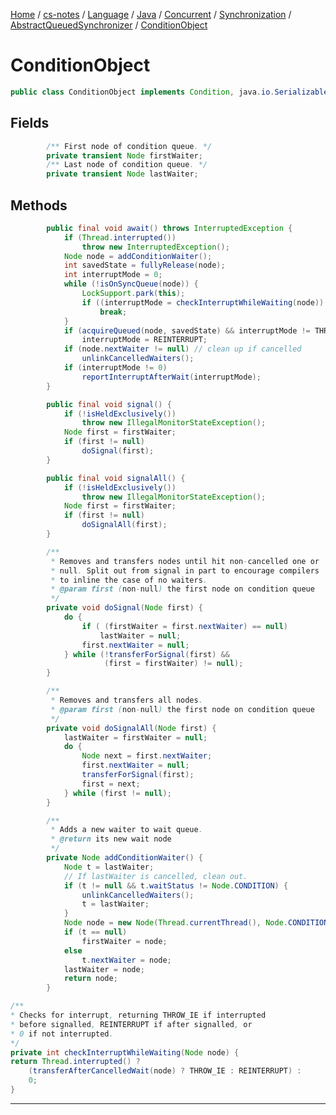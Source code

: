 [Home](https://mengxianbin.github.io) /
[cs-notes](https://mengxianbin.github.io/cs-notes/content) /
[Language](https://mengxianbin.github.io/cs-notes/content/Language) /
[Java](https://mengxianbin.github.io/cs-notes/content/Language/Java) /
[Concurrent](https://mengxianbin.github.io/cs-notes/content/Language/Java/Concurrent) /
[Synchronization](https://mengxianbin.github.io/cs-notes/content/Language/Java/Concurrent/Synchronization) /
[AbstractQueuedSynchronizer](https://mengxianbin.github.io/cs-notes/content/Language/Java/Concurrent/Synchronization/AbstractQueuedSynchronizer) /
[ConditionObject](https://mengxianbin.github.io/cs-notes/content/Language/Java/Concurrent/Synchronization/AbstractQueuedSynchronizer/ConditionObject)

# ConditionObject

```java
public class ConditionObject implements Condition, java.io.Serializable {...}
```

## Fields

```java
        /** First node of condition queue. */
        private transient Node firstWaiter;
        /** Last node of condition queue. */
        private transient Node lastWaiter;
```

## Methods

```java
        public final void await() throws InterruptedException {
            if (Thread.interrupted())
                throw new InterruptedException();
            Node node = addConditionWaiter();
            int savedState = fullyRelease(node);
            int interruptMode = 0;
            while (!isOnSyncQueue(node)) {
                LockSupport.park(this);
                if ((interruptMode = checkInterruptWhileWaiting(node)) != 0)
                    break;
            }
            if (acquireQueued(node, savedState) && interruptMode != THROW_IE)
                interruptMode = REINTERRUPT;
            if (node.nextWaiter != null) // clean up if cancelled
                unlinkCancelledWaiters();
            if (interruptMode != 0)
                reportInterruptAfterWait(interruptMode);
        }
```

```java
        public final void signal() {
            if (!isHeldExclusively())
                throw new IllegalMonitorStateException();
            Node first = firstWaiter;
            if (first != null)
                doSignal(first);
        }
```

```java
        public final void signalAll() {
            if (!isHeldExclusively())
                throw new IllegalMonitorStateException();
            Node first = firstWaiter;
            if (first != null)
                doSignalAll(first);
        }
```

```java
        /**
         * Removes and transfers nodes until hit non-cancelled one or
         * null. Split out from signal in part to encourage compilers
         * to inline the case of no waiters.
         * @param first (non-null) the first node on condition queue
         */
        private void doSignal(Node first) {
            do {
                if ( (firstWaiter = first.nextWaiter) == null)
                    lastWaiter = null;
                first.nextWaiter = null;
            } while (!transferForSignal(first) &&
                     (first = firstWaiter) != null);
        }
```

```java
        /**
         * Removes and transfers all nodes.
         * @param first (non-null) the first node on condition queue
         */
        private void doSignalAll(Node first) {
            lastWaiter = firstWaiter = null;
            do {
                Node next = first.nextWaiter;
                first.nextWaiter = null;
                transferForSignal(first);
                first = next;
            } while (first != null);
        }
```

```java
        /**
         * Adds a new waiter to wait queue.
         * @return its new wait node
         */
        private Node addConditionWaiter() {
            Node t = lastWaiter;
            // If lastWaiter is cancelled, clean out.
            if (t != null && t.waitStatus != Node.CONDITION) {
                unlinkCancelledWaiters();
                t = lastWaiter;
            }
            Node node = new Node(Thread.currentThread(), Node.CONDITION);
            if (t == null)
                firstWaiter = node;
            else
                t.nextWaiter = node;
            lastWaiter = node;
            return node;
        }
```

```java
/**
* Checks for interrupt, returning THROW_IE if interrupted
* before signalled, REINTERRUPT if after signalled, or
* 0 if not interrupted.
*/
private int checkInterruptWhileWaiting(Node node) {
return Thread.interrupted() ?
    (transferAfterCancelledWait(node) ? THROW_IE : REINTERRUPT) :
    0;
}
```

---
